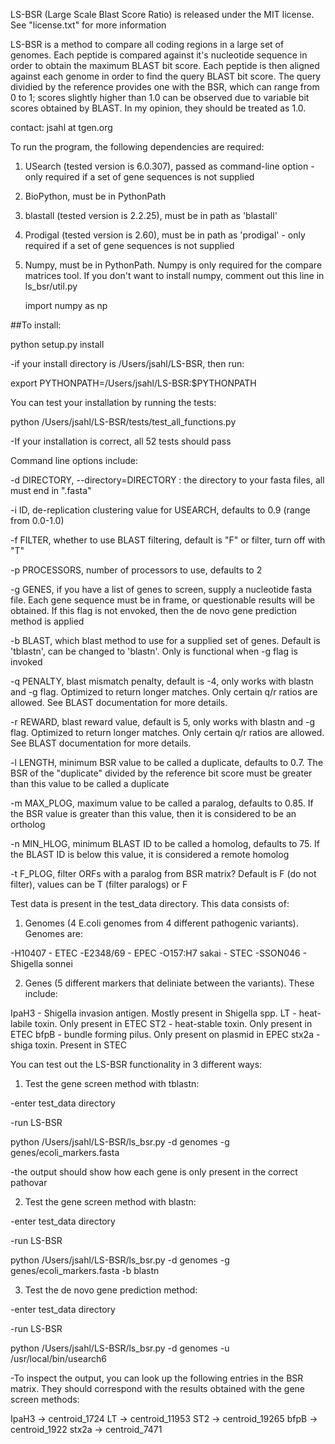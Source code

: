 LS-BSR (Large Scale Blast Score Ratio) is released under the MIT license.  See "license.txt" for more information

LS-BSR is a method to compare all coding regions in a large set of genomes.
Each peptide is compared against it's nucleotide sequence in order to obtain
the maximum BLAST bit score.  Each peptide is then aligned against each genome
in order to find the query BLAST bit score.  The query dividied by the reference
provides one with the BSR, which can range from 0 to 1; scores slightly higher
than 1.0 can be observed due to variable bit scores obtained by BLAST.  In my opinion,
they should be treated as 1.0.

contact: jsahl at tgen.org

To run the program, the following dependencies are required:

1.  USearch (tested version is 6.0.307), passed as command-line option - only required
    if a set of gene sequences is not supplied
2.  BioPython, must be in PythonPath
3.  blastall (tested version is 2.2.25), must be in path as 'blastall'
4.  Prodigal (tested version is 2.60), must be in path as 'prodigal' - only required
    if a set of gene sequences is not supplied
5.  Numpy, must be in PythonPath.  Numpy is only required for the compare matrices tool.
	If you don't want to install numpy, comment out this line in ls_bsr/util.py
	
	import numpy as np


##To install:

python setup.py install

-if your install directory is /Users/jsahl/LS-BSR, then run:

export PYTHONPATH=/Users/jsahl/LS-BSR:$PYTHONPATH

You can test your installation by running the tests:

python /Users/jsahl/LS-BSR/tests/test_all_functions.py

-If your installation is correct, all 52 tests should pass

Command line options include:

-d DIRECTORY, --directory=DIRECTORY : the directory to your fasta files, all must end in 
".fasta"

-i ID, de-replication clustering value for USEARCH, defaults to 0.9 (range from 0.0-1.0)

-f FILTER, whether to use BLAST filtering, default is "F" or filter, turn off with "T"

-p PROCESSORS, number of processors to use, defaults to 2

-g GENES, if you have a list of genes to screen, supply a nucleotide fasta file. Each gene
sequence must be in frame, or questionable results will be obtained.  If this flag is not envoked,
 then the de novo gene prediction method is applied
 
-b BLAST, which blast method to use for a supplied set of genes.  Default is 'tblastn',
  can be changed to 'blastn'.  Only is functional when -g flag is invoked
  
-q PENALTY, blast mismatch penalty, default is -4, only works with blastn and -g flag.
   Optimized to return longer matches.  Only certain q/r ratios are allowed.  See BLAST
   documentation for more details.

-r REWARD, blast reward value, default is 5, only works with blastn and -g flag.
   Optimized to return longer matches.  Only certain q/r ratios are allowed.  See BLAST
   documentation for more details.
   
-l LENGTH, minimum BSR value to be called a duplicate, defaults to 0.7.  The BSR of the
   "duplicate" divided by the reference bit score must be greater than this value to be
   called a duplicate
   
-m MAX_PLOG, maximum value to be called a paralog, defaults to 0.85.  If the BSR value
   is greater than this value, then it is considered to be an ortholog
  
-n MIN_HLOG, minimum BLAST ID to be called a homolog, defaults to 75.  If the BLAST
   ID is below this value, it is considered a remote homolog
   
-t F_PLOG, filter ORFs with a paralog from BSR matrix? Default is F (do not filter), 
   values can be T (filter paralogs) or F

   
Test data is present in the test_data directory.  This data consists of:

1.  Genomes (4 E.coli genomes from 4 different pathogenic variants).  Genomes are:

-H10407 - ETEC
-E2348/69 - EPEC
-O157:H7 sakai - STEC
-SSON046 - Shigella sonnei

2.  Genes (5 different markers that deliniate between the variants).  These include:

IpaH3 - Shigella invasion antigen.  Mostly present in Shigella spp.
LT - heat-labile toxin.  Only present in ETEC
ST2 - heat-stable toxin.  Only present in ETEC
bfpB - bundle forming pilus.  Only present on plasmid in EPEC
stx2a - shiga toxin.  Present in STEC

You can test out the LS-BSR functionality in 3 different ways:

1.  Test the gene screen method with tblastn:

-enter test_data directory

-run LS-BSR

python /Users/jsahl/LS-BSR/ls_bsr.py -d genomes -g genes/ecoli_markers.fasta

-the output should show how each gene is only present in the correct pathovar

2. Test the gene screen method with blastn:

-enter test_data directory

-run LS-BSR

python /Users/jsahl/LS-BSR/ls_bsr.py -d genomes -g genes/ecoli_markers.fasta -b blastn

3.  Test the de novo gene prediction method:

-enter test_data directory

-run LS-BSR

python /Users/jsahl/LS-BSR/ls_bsr.py -d genomes -u /usr/local/bin/usearch6

-To inspect the output, you can look up the following entries in the BSR matrix.  They
should correspond with the results obtained with the gene screen methods:

IpaH3 -> centroid_1724
LT -> centroid_11953
ST2 -> centroid_19265
bfpB -> centroid_1922
stx2a -> centroid_7471

                        

  